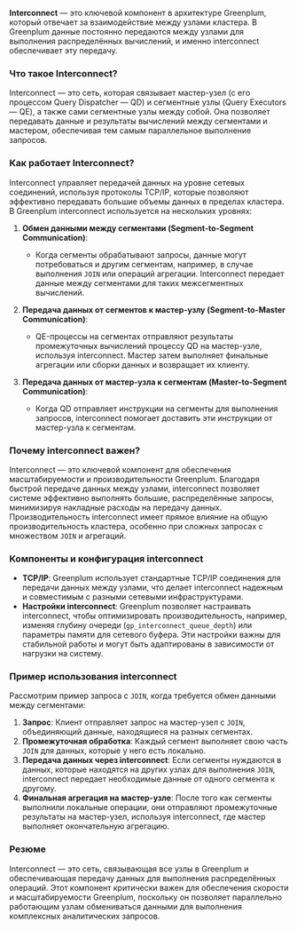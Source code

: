 **Interconnect** — это ключевой компонент в архитектуре Greenplum, который отвечает за взаимодействие между узлами кластера. В Greenplum данные постоянно передаются между узлами для выполнения распределённых вычислений, и именно interconnect обеспечивает эту передачу.

### Что такое Interconnect?

Interconnect — это сеть, которая связывает мастер-узел (с его процессом Query Dispatcher — QD) и сегментные узлы (Query Executors — QE), а также сами сегментные узлы между собой. Она позволяет передавать данные и результаты вычислений между сегментами и мастером, обеспечивая тем самым параллельное выполнение запросов.

### Как работает Interconnect?

Interconnect управляет передачей данных на уровне сетевых соединений, используя протоколы TCP/IP, которые позволяют эффективно передавать большие объемы данных в пределах кластера. В Greenplum interconnect используется на нескольких уровнях:

1. **Обмен данными между сегментами (Segment-to-Segment Communication)**:
    
    - Когда сегменты обрабатывают запросы, данные могут потребоваться и другим сегментам, например, в случае выполнения `JOIN` или операций агрегации. Interconnect передает данные между сегментами для таких межсегментных вычислений.
2. **Передача данных от сегментов к мастер-узлу (Segment-to-Master Communication)**:
    
    - QE-процессы на сегментах отправляют результаты промежуточных вычислений процессу QD на мастер-узле, используя interconnect. Мастер затем выполняет финальные агрегации или сборки данных и возвращает их клиенту.
3. **Передача данных от мастер-узла к сегментам (Master-to-Segment Communication)**:
    
    - Когда QD отправляет инструкции на сегменты для выполнения запросов, interconnect помогает доставить эти инструкции от мастер-узла к сегментам.

### Почему interconnect важен?

Interconnect — это ключевой компонент для обеспечения масштабируемости и производительности Greenplum. Благодаря быстрой передаче данных между узлами, interconnect позволяет системе эффективно выполнять большие, распределённые запросы, минимизируя накладные расходы на передачу данных. Производительность interconnect имеет прямое влияние на общую производительность кластера, особенно при сложных запросах с множеством `JOIN` и агрегаций.

### Компоненты и конфигурация interconnect

- **TCP/IP**: Greenplum использует стандартные TCP/IP соединения для передачи данных между узлами, что делает interconnect надежным и совместимым с разными сетевыми инфраструктурами.
- **Настройки interconnect**: Greenplum позволяет настраивать interconnect, чтобы оптимизировать производительность, например, изменяя глубину очереди (`gp_interconnect_queue_depth`) или параметры памяти для сетевого буфера. Эти настройки важны для стабильной работы и могут быть адаптированы в зависимости от нагрузки на систему.

### Пример использования interconnect

Рассмотрим пример запроса с `JOIN`, когда требуется обмен данными между сегментами:

1. **Запрос**: Клиент отправляет запрос на мастер-узел с `JOIN`, объединяющий данные, находящиеся на разных сегментах.
2. **Промежуточная обработка**: Каждый сегмент выполняет свою часть `JOIN` для данных, которые у него есть локально.
3. **Передача данных через interconnect**: Если сегменты нуждаются в данных, которые находятся на других узлах для выполнения `JOIN`, interconnect передает необходимые данные от одного сегмента к другому.
4. **Финальная агрегация на мастер-узле**: После того как сегменты выполнили локальные операции, они отправляют промежуточные результаты на мастер-узел, используя interconnect, где мастер выполняет окончательную агрегацию.

### Резюме

Interconnect — это сеть, связывающая все узлы в Greenplum и обеспечивающая передачу данных для выполнения распределённых операций. Этот компонент критически важен для обеспечения скорости и масштабируемости Greenplum, поскольку он позволяет параллельно работающим узлам обмениваться данными для выполнения комплексных аналитических запросов.